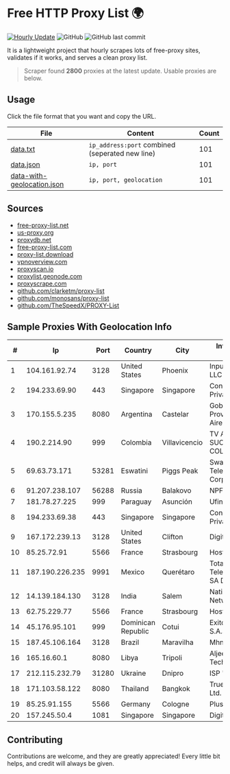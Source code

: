 
# Free HTTP Proxy List 🌍

[![Hourly Update](https://github.com/mertguvencli/http-proxy-list/actions/workflows/main.yml/badge.svg?branch=main)](https://github.com/mertguvencli/http-proxy-list/actions/workflows/main.yml)
![GitHub](https://img.shields.io/github/license/mertguvencli/http-proxy-list)
![GitHub last commit](https://img.shields.io/github/last-commit/mertguvencli/http-proxy-list)

It is a lightweight project that hourly scrapes lots of free-proxy sites, validates if it works, and serves a clean proxy list.


> Scraper found **2800** proxies at the latest update. Usable proxies are below.

## Usage

Click the file format that you want and copy the URL.


|File|Content|Count|
|----|-------|-----|
|[data.txt](https://raw.githubusercontent.com/mertguvencli/http-proxy-list/main/proxy-list/data.txt)|`ip_address:port` combined (seperated new line)|101|
|[data.json](https://raw.githubusercontent.com/mertguvencli/http-proxy-list/main/proxy-list/data.json)|`ip, port`|101|
|[data-with-geolocation.json](https://raw.githubusercontent.com/mertguvencli/http-proxy-list/main/proxy-list/data-with-geolocation.json)|`ip, port, geolocation`|101|

## Sources

* [free-proxy-list.net](https://free-proxy-list.net)
* [us-proxy.org](https://www.us-proxy.org)
* [proxydb.net](http://proxydb.net)
* [free-proxy-list.com](https://free-proxy-list.com/?page=&port=&type%5B%5D=http&type%5B%5D=https&up_time=0&search=Search)
* [proxy-list.download](https://www.proxy-list.download/HTTP)
* [vpnoverview.com](https://vpnoverview.com/privacy/anonymous-browsing/free-proxy-servers)
* [proxyscan.io](https://www.proxyscan.io)
* [proxylist.geonode.com](https://proxylist.geonode.com/api/proxy-list?limit=300&page=1&sort_by=lastChecked&sort_type=desc&protocols=http,https)
* [proxyscrape.com](https://api.proxyscrape.com/v2/?request=displayproxies&protocol=http&timeout=10000&country=all&ssl=all&anonymity=all)
* [github.com/clarketm/proxy-list](https://raw.githubusercontent.com/clarketm/proxy-list/master/proxy-list-raw.txt)
* [github.com/monosans/proxy-list](https://raw.githubusercontent.com/monosans/proxy-list/main/proxies/http.txt)
* [github.com/TheSpeedX/PROXY-List](https://raw.githubusercontent.com/TheSpeedX/PROXY-List/master/http.txt)


## Sample Proxies With Geolocation Info

|#|Ip|Port|Country|City|Internet Service Provider|
|-|--|----|-------|----|-------------------------|
|1|104.161.92.74|3128|United States|Phoenix|Input Output Flood LLC|
|2|194.233.69.90|443|Singapore|Singapore|Contabo Asia Private Limited|
|3|170.155.5.235|8080|Argentina|Castelar|Gobernacion de la Provincia de Buenos Aires|
|4|190.2.214.90|999|Colombia|Villavicencio|TV AZTECA SUCURSAL COLOMBIA|
|5|69.63.73.171|53281|Eswatini|Piggs Peak|Swaziland Posts & Telecommunications Corp.|
|6|91.207.238.107|56288|Russia|Balakovo|NPF-LAI|
|7|181.78.27.225|999|Paraguay|Asunción|Ufinet Paraguay S.A|
|8|194.233.69.38|443|Singapore|Singapore|Contabo Asia Private Limited|
|9|167.172.239.13|3128|United States|Clifton|DigitalOcean, LLC|
|10|85.25.72.91|5566|France|Strasbourg|Host Europe GmbH|
|11|187.190.226.235|9991|Mexico|Querétaro|Total Play Telecomunicaciones SA De CV|
|12|14.139.184.130|3128|India|Salem|National Knowledge Network|
|13|62.75.229.77|5566|France|Strasbourg|Host Europe GmbH|
|14|45.176.95.101|999|Dominican Republic|Cotui|Exito Vision Cable S.A.S|
|15|187.45.106.164|3128|Brazil|Maravilha|Mhnet Telecom|
|16|165.16.60.1|8080|Libya|Tripoli|Aljeel Aljadeed For Technology|
|17|212.115.232.79|31280|Ukraine|Dnipro|ISP "Fregat"|
|18|171.103.58.122|8080|Thailand|Bangkok|True Internet Co., Ltd.|
|19|85.25.91.155|5566|Germany|Cologne|PlusServer GmbH|
|20|157.245.50.4|1081|Singapore|Singapore|DigitalOcean, LLC|



## Contributing

Contributions are welcome, and they are greatly appreciated! Every
little bit helps, and credit will always be given.

